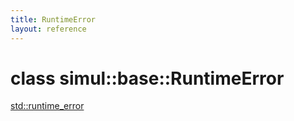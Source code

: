 ```yaml
---
title: RuntimeError
layout: reference
---
```

class simul::base::RuntimeError
===
[std::runtime_error]()
